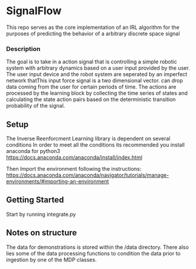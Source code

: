 # SignalFlow
This repo serves as the core implementation of an IRL algorithm for the purposes of predicting the behavior of a arbitrary discrete space signal

### Description
The goal is to take in a action signal that is controlling a simple robotic system with arbitrary dynamics based on
a user input provided by the user. The user input device and the robot system are seperated by an imperfect network thatThis input force signal is a two dimensional vector. 
can drop data coming from the user for certain periods of time.
The actions are processed by the learning block by collecting the time series of states and calculating the state action
pairs based on the deterministic transition probability of the signal.

## Setup
The Inverse Reenforcment Learning library is dependent on several conditions
In order to meet all the conditions its recommended you install anaconda for python3
https://docs.anaconda.com/anaconda/install/index.html

Then Import the environment following the instructions: 
https://docs.anaconda.com/anaconda/navigator/tutorials/manage-environments/#importing-an-environment


## Getting Started
Start by running integrate.py 

## Notes on structure
The data for demonstrations is stored within the /data directory. 
There also lies some of the data processing functions to condition the data 
prior to ingestion by one of the MDP classes.
